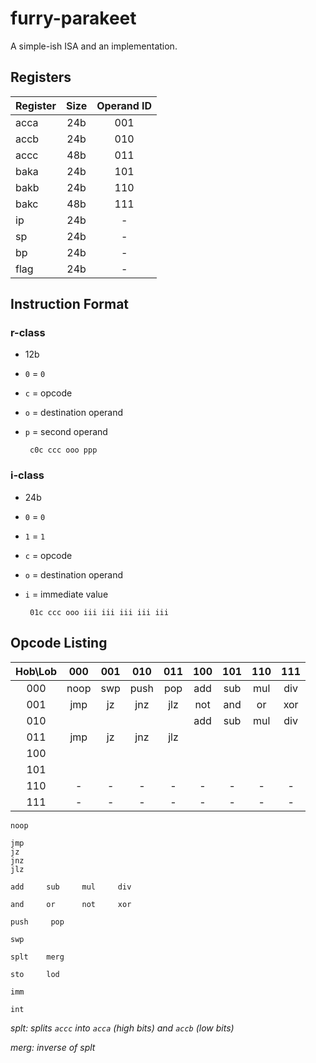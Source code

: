 # furry-parakeet
A simple-ish ISA and an implementation.

## Registers

Register | Size | Operand ID
:-   | :-: | :-:
acca | 24b | 001
accb | 24b | 010
accc | 48b | 011
baka | 24b | 101
bakb | 24b | 110
bakc | 48b | 111
ip   | 24b |  -
sp   | 24b |  -
bp   | 24b |  -
flag | 24b |  -

## Instruction Format

### r-class

 - 12b
 - `0` = `0`
 - `c` = opcode
 - `o` = destination operand
 - `p` = second operand

        c0c ccc ooo ppp

### i-class

 - 24b
 - `0` = `0`
 - `1` = `1`
 - `c` = opcode
 - `o` = destination operand
 - `i` = immediate value

        01c ccc ooo iii iii iii iii iii

## Opcode Listing

 Hob\Lob |  000 | 001 |  010 |  011 | 100 | 101 | 110 | 111
   :-:   |  :-: | :-: |  :-: |  :-: | :-: | :-: | :-: | :-:
   000   | noop | swp | push |  pop | add | sub | mul | div
   001   | jmp  | jz  | jnz  | jlz  | not | and | or  | xor
   010   |      |     |      |      | add | sub | mul | div
   011   | jmp  | jz  | jnz  | jlz  |     |     |     | 
   100   |      |     |      |      |     |     |     | 
   101   |      |     |      |      |     |     |     | 
   110   |  -   |  -  |  -   |  -   |  -  |  -  |  -  |  -
   111   |  -   |  -  |  -   |  -   |  -  |  -  |  -  |  -

    noop

    jmp
    jz 
    jnz
    jlz

    add     sub     mul     div

    and     or      not     xor

    push     pop

    swp

    splt    merg

    sto     lod

    imm

    int

_splt: splits `accc` into `acca` (high bits) and `accb` (low bits)_

_merg: inverse of splt_
